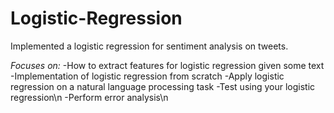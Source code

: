 # Logistic-Regression

Implemented a logistic regression for sentiment analysis on tweets.

*Focuses on:*
-How to extract features for logistic regression given some text
-Implementation of logistic regression from scratch
-Apply logistic regression on a natural language processing task
-Test using your logistic regression\n
-Perform error analysis\n
